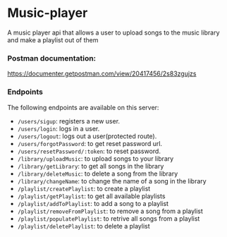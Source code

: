 # Music-player
A music player api that allows a user to upload songs to the music library and make a playlist out of them
 
### Postman documentation: 
https://documenter.getpostman.com/view/20417456/2s83zgujzs

### Endpoints
The following endpoints are available on this server:
- `/users/sigup`: registers a new user.
- `/users/login`: logs in a user.
- `/users/logout`: logs out a user(protected route).
- `/users/forgotPassword`: to get reset password url.
- `/users/resetPassword/:token`: to reset password.
- `/library/uploadMusic`: to upload songs to your library
- `/library/getLibrary`: to get all songs in the library
- `/library/deleteMusic`: to delete a song from the library
- `/library/changeName`: to change the name of a song in the library
- `/playlist/createPlaylist`: to create a playlist
- `/playlist/getPlaylist`: to get all available playlists
- `/playlist/addToPlaylist`: to add a song to a playlist
- `/playlist/removeFromPlaylist`: to remove a song from a playlist
- `/playlist/populatePlaylist`: to retrive all songs from a playlist
- `/playlist/deletePlaylist`: to delete a playlist


